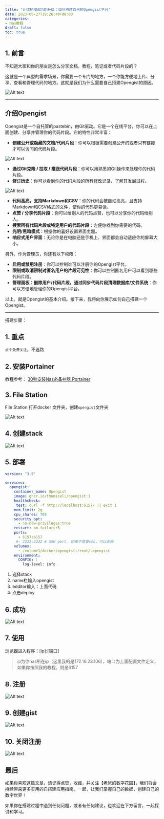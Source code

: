 ```yaml
---
title: "让你的NAS功能升级：如何搭建自己的Opengist平台"
date: 2023-06-27T18:26:40+08:00
categories:
- Nas教程
draft: false
toc: true
---
```


## 1. 前言

不知道大家和你的朋友是怎么分享文档，教程，笔记或者代码片段的？

这就是一个典型的需求场景，你需要一个专门的地方，一个你能方便地上传、分享、查看和管理代码的地方。这就是我们为什么需要自己搭建Opengist的原因。

![Alt text](./202306081450369.png "Pic")

---

## 介绍Opengist

Opengist是一个自托管的pastebin，由Git驱动。它是一个在线平台，你可以在上面创建、分享并管理你的代码片段。它的特性非常丰富：

- **创建公开或隐藏的文档/代码片段**：你可以根据需要创建公开的或者只有链接才可以访问的代码片段。

![Alt text](./202306081426720.png "Pic")

- **通过Git克隆 / 拉取 / 推送代码片段**：你可以用熟悉的Git操作来处理你的代码片段。
- **修订历史**：你可以看到你的代码片段的所有修改记录，了解其发展过程。

![Alt text](./202306081429750.png "Pic")

- **代码高亮，支持Markdown和CSV**：你的代码会被自动高亮，且支持Markdown和CSV格式的文件，使你的代码更易读。
- **点赞 / 分享代码片段**：你可以给别人的代码点赞，也可以分享你的代码给别人。
- **搜索所有代码片段或特定用户的代码片段**：方便你找到你需要的代码。
- **光明/黑暗模式**：根据你的喜好设置界面主题。
- **响应式用户界面**：无论你是在电脑还是手机上，界面都会自动适应你的屏幕大小。

另外，作为管理员，你还有以下权限：

- **启用或禁用注册**：你可以控制谁可以注册你的Opengist平台。
- **限制或取消限制对匿名用户的片段可见性**：你可以控制匿名用户可以看到哪些代码片段。
- **管理面板：删除用户/代码片段，通过同步代码片段清理数据库/文件系统**：你可以方便地管理你的Opengist平台。

以上，就是Opengist的基本介绍。接下来，我将向你展示如何自己搭建一个Opengist。

---

搭建步骤：

## 1. 重点

`点个免费关注`，不迷路

## 2. 安装Portainer

教程参考：
[30秒安装Nas必备神器 Portainer](/how-to-install-portainer-in-nas/)

##  3. File Station

File Station 打开docker 文件夹，创建`opengist`文件夹

![Alt text](./202306081433610.png "Pic")

## 4. 创建stack

![Alt text](202306061552130.png "Pic")

## 5.  部署

```yaml
version: "3.9"

services:
  opengist:
    container_name: Opengist
    image: ghcr.io/thomiceli/opengist:1
    healthcheck:
     test: curl -f http://localhost:6157/ || exit 1
    mem_limit: 2g
    cpu_shares: 768
    security_opt:
      - no-new-privileges:true
    restart: on-failure:5
    ports:
      - 6157:6157
     #- 2222:2222 # SSH port, 如果不需要ssh，可以去掉
    volumes:
      - /volume1/docker/opengist:/root/.opengist
    environment:
      CONFIG: |
        log-level: info
```

1. 选择stack
2. name栏输入opengist
3. edditor输入：上面代码
4. 点击deploy

## 6. 成功

![Alt text](202306061556495.png "Pic")



## 7. 使用

浏览器进入程序：[ip]:[端口]

> ip为你nas所在ip（这里我的是172.16.23.106），端口为上面配置文件定义，如果你按照我的教程，则是6157



## 8. 注册

![Alt text](./202306081436748.png "Pic")



## 9. 创建gist

![Alt text](./202306081445674.png "Pic")

## 10. 关闭注册

![Alt text](./202306081445370.png "Pic")

## 最后

如果你喜欢这篇文章，请记得点赞，收藏，并关注【老爸的数字花园】，我们将会持续带来更多实用的自搭建应用指南。一起，让我们掌握自己的数据，创建自己的数字世界！

如果你在搭建过程中遇到任何问题，或者有任何建议，也欢迎在下方留言，一起探讨和学习。